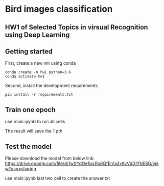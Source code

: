 # Bird images classification
## HW1 of Selected Topics in virsual Recognition using Deep Learning

## Getting started

First, create a new vm using conda
```shell
conda create -n hw1 python=3.6
conda activate hw1
```

Second, install the development requirements
```shell
pip install -r requirements.txt
```

## Train one epoch

use main.ipynb to run all cells

The result will save the 1.pth


## Test the model
Please download the model from below link:
https://drive.google.com/file/d/1wXYdOefjaLRo8QfEn1a2xKvVdGIYNE8O/view?usp=sharing

use main.ipynb last two cell to create the answer.txt


